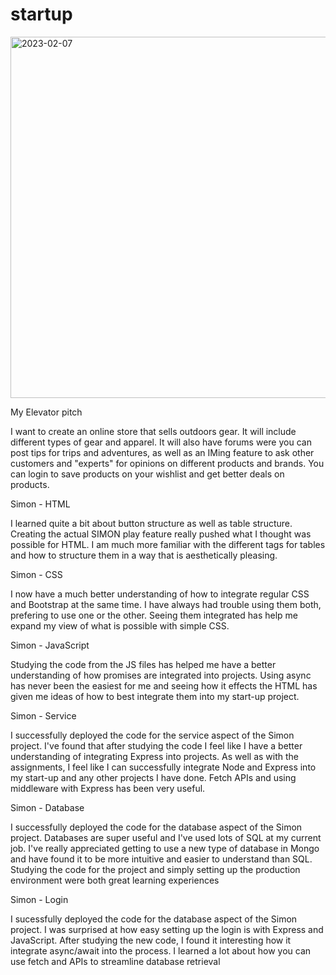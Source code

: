 # startup

<img width="578" alt="2023-02-07" src="https://user-images.githubusercontent.com/116686998/217400111-e3084b6e-f0c7-49c9-adf4-7135863f90d2.png">

My Elevator pitch

I want to create an online store that sells outdoors gear. It will include different types of 
gear and apparel. It will also have forums were you can post tips for trips and adventures, as 
well as an IMing feature to ask other customers and "experts" for opinions on different products 
and brands. You can login to save products on your wishlist and get better deals on products.

Simon - HTML

I learned quite a bit about button structure as well as table structure. Creating the actual SIMON play feature really
pushed what I thought was possible for HTML. I am much more familiar with the different tags for tables and how to
structure them in a way that is aesthetically pleasing. 

Simon - CSS

I now have a much better understanding of how to integrate regular CSS and Bootstrap at the same time. I have always
had trouble using them both, prefering to use one or the other. Seeing them integrated has help me expand my view
of what is possible with simple CSS.

Simon - JavaScript

Studying the code from the JS files has helped me have a better understanding of how promises are integrated into 
projects. Using async has never been the easiest for me and seeing how it effects the HTML has given me ideas of 
how to best integrate them into my start-up project.

Simon - Service

I successfully deployed the code for the service aspect of the Simon project. I've found that after studying the code
I feel like I have a better understanding of integrating Express into projects. As well as with the assignments, I feel like
I can successfully integrate Node and Express into my start-up and any other projects I have done. Fetch APIs and using middleware
with Express has been very useful.

Simon - Database

I successfully deployed the code for the database aspect of the Simon project. Databases are super useful and I've used lots of SQL
at my current job. I've really appreciated getting to use a new type of database in Mongo and have found it to be more intuitive and
easier to understand than SQL. Studying the code for the project and simply setting up the production environment were both great
learning experiences

Simon - Login

I sucessfully deployed the code for the database aspect of the Simon project. I was surprised at how easy setting up the login is 
with Express and JavaScript. After studying the new code, I found it interesting how it integrate async/await into the process. I learned a lot about how you can use fetch and APIs to streamline database retrieval


